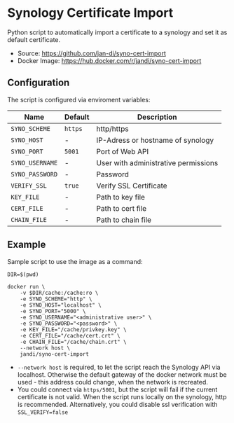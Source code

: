 # Synology Certificate Import #

Python script to automatically import a certificate to a synology and set it as default certificate.

- Source: <https://github.com/jan-di/syno-cert-import>
- Docker Image: <https://hub.docker.com/r/jandi/syno-cert-import>

## Configuration ##

The script is configured via enviroment variables:

Name | Default | Description
--- | --- | ---
`SYNO_SCHEME` | `https` | http/https
`SYNO_HOST` | - | IP-Adress or hostname of synology
`SYNO_PORT` | `5001` | Port of Web API
`SYNO_USERNAME` | - | User with administrative permissions
`SYNO_PASSWORD` | - | Password
`VERIFY_SSL` | `true` | Verify SSL Certificate
`KEY_FILE` | - | Path to key file
`CERT_FILE` | - | Path to cert file
`CHAIN_FILE` | - | Path to chain file

## Example ##

Sample script to use the image as a command:

```shell
DIR=$(pwd)

docker run \
    -v $DIR/cache:/cache:ro \
    -e SYNO_SCHEME="http" \
    -e SYNO_HOST="localhost" \
    -e SYNO_PORT="5000" \
    -e SYNO_USERNAME="<administrative user>" \
    -e SYNO_PASSWORD="<password>" \
    -e KEY_FILE="/cache/privkey.key" \
    -e CERT_FILE="/cache/cert.crt" \
    -e CHAIN_FILE="/cache/chain.crt" \
    --network host \
    jandi/syno-cert-import
```
- `--network host` is required, to let the script reach the Synology API via localhost. Otherwise the default gateway of the docker network must be used - this address could change, when the network is recreated.
- You could connect via `https/5001`, but the script will fail if the current certificate is not valid. When the script runs locally on the synology, http is recommended. Alternatively, you could disable ssl verification with `SSL_VERIFY=false`
